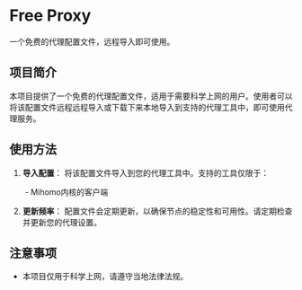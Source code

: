 # Free Proxy

一个免费的代理配置文件，远程导入即可使用。

## 项目简介

本项目提供了一个免费的代理配置文件，适用于需要科学上网的用户。使用者可以将该配置文件远程远程导入或下载下来本地导入到支持的代理工具中，即可使用代理服务。

## 使用方法

1. **导入配置**：
   将该配置文件导入到您的代理工具中。支持的工具仅限于：

   ​	- Mihomo内核的客户端

2. **更新频率**：
   配置文件会定期更新，以确保节点的稳定性和可用性。请定期检查并更新您的代理设置。

## 注意事项

- 本项目仅用于科学上网，请遵守当地法律法规。
